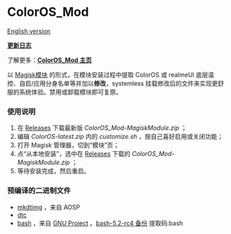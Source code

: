# ColorOS_Mod

[English version](https://github.com/AzukiAtsui/ColorOS_Mod/blob/main/README-en.md)

[**更新日志**](https://azukiatsui.github.io/ColorOS_Mod/release/changelog/)

了解更多：[**ColorOS_Mod 主页**](https://azukiatsui.github.io/2022/09/22/ColorOS_Mod/)

以 [Magisk模块](https://topjohnwu.github.io/Magisk/guides.html#magisk-modules) 的形式，在模块安装过程中提取 ColorOS 或 realmeUI 底层温控、自启/应用分身名单等并加以**修改**，systemless 挂载修改后的文件来实现更舒服的系统体验。禁用或卸载模块即可复原。

### 使用说明

1. 在 [Releases](https://github.com/AzukiAtsui/ColorOS_Mod/releases) 下载最新版 _ColorOS_Mod-MagiskModule.zip_ ；
2. 编辑 _ColorOS-latest.zip_ 内的 _customize.sh_ ，按自己喜好启用或关闭功能；
3. 打开 Magisk 管理器，切到“模块”页；
4. 点“从本地安装”，选中在 [Releases](https://github.com/AzukiAtsui/ColorOS_Mod/releases) 下载的 _ColorOS_Mod-MagiskModule.zip_ ；
5. 等待安装完成，然后重启。

### 预编译的二进制文件

- [mkdtimg](https://android.googlesource.com/platform/system/libufdt/+/refs/heads/master/utils/src/) ，来自 AOSP
- [dtc](https://github.com/AzukiAtsui/dtc-aosp/tree/standalone)
- [bash](https://ftp.gnu.org/gnu/bash/) ，来自 [GNU Project](https://www.gnu.org/software/bash/) 。[bash-5.2-rc4 备份](https://pan.baidu.com/s/1bHtUdheyBgIwixLqpycgHg?pwd=bash) 提取码:bash

